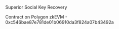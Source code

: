 Superior Social Key Recovery

Contract on Polygon zkEVM - 0xc546bae87e781de01b06910da3f824a07b43492a
